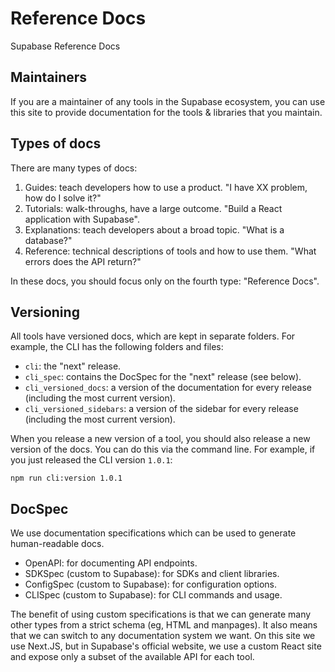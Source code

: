 # Reference Docs

Supabase Reference Docs

## Maintainers

If you are a maintainer of any tools in the Supabase ecosystem, you can use this site to provide documentation for the tools & libraries that you maintain.

## Types of docs

There are many types of docs:

1. Guides: teach developers how to use a product. "I have XX problem, how do I solve it?"
2. Tutorials: walk-throughs, have a large outcome. "Build a React application with Supabase".
3. Explanations: teach developers about a broad topic. "What is a database?"
4. Reference: technical descriptions of tools and how to use them. "What errors does the API return?"

In these docs, you should focus only on the fourth type: "Reference Docs".

## Versioning

All tools have versioned docs, which are kept in separate folders. For example, the CLI has the following folders and files:

- `cli`: the "next" release.
- `cli_spec`: contains the DocSpec for the "next" release (see below).
- `cli_versioned_docs`: a version of the documentation for every release (including the most current version).
- `cli_versioned_sidebars`: a version of the sidebar for every release (including the most current version).

When you release a new version of a tool, you should also release a new version of the docs. You can do this via the command line. For example, if you just released the CLI version `1.0.1`:

```
npm run cli:version 1.0.1
```

## DocSpec

We use documentation specifications which can be used to generate human-readable docs.

- OpenAPI: for documenting API endpoints.
- SDKSpec (custom to Supabase): for SDKs and client libraries.
- ConfigSpec (custom to Supabase): for configuration options.
- CLISpec (custom to Supabase): for CLI commands and usage.

The benefit of using custom specifications is that we can generate many other types from a strict schema (eg, HTML and manpages).
It also means that we can switch to any documentation system we want. On this site we use Next.JS, but in Supabase's official website, we use a custom React site and expose only a subset of the available API for each tool.
